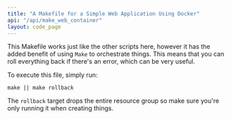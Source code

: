 ```yaml
---
title: "A Makefile for a Simple Web Application Using Docker"
api: "/api/make_web_container"
layout: code_page
---
```


This Makefile works just like the other scripts here, however it has the added benefit of using `Make` to orchestrate things. This means that you can roll everything back if there's an error, which can be very useful.

To execute this file, simply run:

```
make || make rollback
```

The `rollback` target drops the entire resource group so make sure you're only running it when creating things.